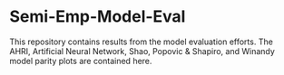 # Semi-Emp-Model-Eval
This repository contains results from the model evaluation efforts. The AHRI, Artificial Neural Network, Shao, Popovic &amp; Shapiro, and Winandy model parity plots are contained here.
